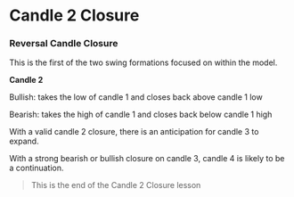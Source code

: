 # Candle 2 Closure

### **Reversal Candle Closure**

This is the first of the two swing formations focused on within the model.

**Candle 2**

Bullish: takes the low of candle 1 and closes back above candle 1 low

Bearish: takes the high of candle 1 and closes back below candle 1 high

[](.images/e34a2adb-d5af-4043-0b98-e3af3ae5eb00.png)

With a valid candle 2 closure, there is an anticipation for candle 3 to expand.

[](.images/78b7afea-4b3d-49eb-9c7e-903fb163ea00.png)

With a strong bearish or bullish closure on candle 3, candle 4 is likely to be a continuation.

[](.images/ba52eb03-9e9d-4f03-38ca-65333e5eba00.png)

> This is the end of the Candle 2 Closure lesson
>